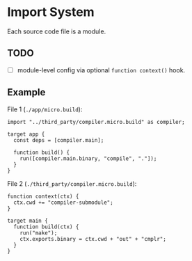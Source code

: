# Import System

Each source code file is a module.

## TODO

- [ ] module-level config via optional `function context()` hook.

## Example

File 1 (`./app/micro.build`):

```
import "../third_party/compiler.micro.build" as compiler;

target app {
  const deps = [compiler.main];

  function build() {
    run([compiler.main.binary, "compile", "."]);
  }
}
```

File 2 (`./third_party/compiler.micro.build`):

```
function context(ctx) {
  ctx.cwd += "compiler-submodule";
}

target main {
  function build(ctx) {
    run("make");
    ctx.exports.binary = ctx.cwd + "out" + "cmplr";
  }
}
```
